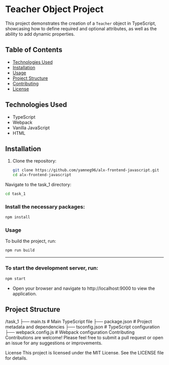 # Teacher Object Project

This project demonstrates the creation of a `Teacher` object in TypeScript, showcasing how to define required and optional attributes, as well as the ability to add dynamic properties.

## Table of Contents

- [Technologies Used](#technologies-used)
- [Installation](#installation)
- [Usage](#usage)
- [Project Structure](#project-structure)
- [Contributing](#contributing)
- [License](#license)

## Technologies Used

- TypeScript
- Webpack
- Vanilla JavaScript
- HTML

## Installation

1. Clone the repository:

   ```bash
   git clone https://github.com/yamneg96/alx-frontend-javascript.git
   cd alx-frontend-javascript
Navigate to the task_1 directory:

```bash
cd task_1
```
### Install the necessary packages:

```bash
npm install
```
### Usage
To build the project, run:

```bash
npm run build
```
---

### To start the development server, run:

```bash
npm start
```
* Open your browser and navigate to http://localhost:9000 to view the application.

## Project Structure

/task_1
  ├── main.ts              # Main TypeScript file
  ├── package.json         # Project metadata and dependencies
  ├── tsconfig.json        # TypeScript configuration
  ├── webpack.config.js    # Webpack configuration
Contributing
Contributions are welcome! Please feel free to submit a pull request or open an issue for any suggestions or improvements.

License
This project is licensed under the MIT License. See the LICENSE file for details.